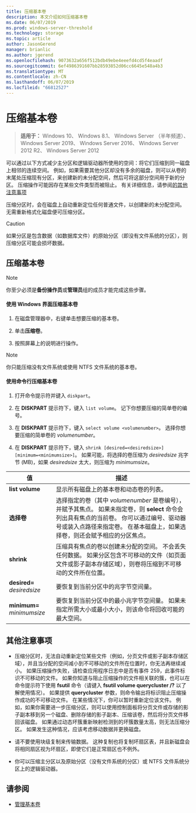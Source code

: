 ```yaml
---
title: 压缩基本卷
description: 本文介绍如何压缩基本卷
ms.date: 06/07/2019
ms.prod: windows-server-threshold
ms.technology: storage
ms.topic: article
author: JasonGerend
manager: brianlic
ms.author: jgerend
ms.openlocfilehash: 9073632a656f512bdb49ebe4eeefd4cd5f4eaadf
ms.sourcegitcommit: 6ef4986391607bb28593852d06cc6645e548a4b3
ms.translationtype: MT
ms.contentlocale: zh-CN
ms.lasthandoff: 06/07/2019
ms.locfileid: "66812527"
---
```

# <a name="shrink-a-basic-volume"></a>压缩基本卷

> **适用于：** Windows 10、 Windows 8.1、 Windows Server （半年频道）、 Windows Server 2019、 Windows Server 2016、 Windows Server 2012 R2、 Windows Server 2012

可以通过以下方式减少主分区和逻辑驱动器所使用的空间：将它们压缩到同一磁盘上相邻的连续空间。 例如，如果需要其他分区却没有多余的磁盘，则可以从卷的末尾处压缩现有分区，来创建新的未分配空间，然后可将这部分空间用于新的分区。 压缩操作可能因存在某些文件类型而被阻止。 有关详细信息，请参阅[的其他注意事项](#additional-considerations) 

压缩分区时，会在磁盘上自动重新定位任何普通文件，以创建新的未分配空间。 无需重新格式化磁盘便可压缩分区。

> [!CAUTION]
> 如果分区是包含数据（如数据库文件）的原始分区（即没有文件系统的分区），则压缩分区可能会损坏数据。

## <a name="shrinking-a-basic-volume"></a>压缩基本卷

> [!NOTE]
> 你至少必须是**备份操作员**或**管理员**组的成员才能完成这些步骤。

#### <a name="to-shrink-a-basic-volume-using-the-windows-interface"></a>使用 Windows 界面压缩基本卷

1.  在磁盘管理器中，右键单击想要压缩的基本卷。

2.  单击**压缩卷**。

3.  按照屏幕上的说明进行操作。


> [!NOTE]
> 你只能压缩没有文件系统或使用 NTFS 文件系统的基本卷。

#### <a name="to-shrink-a-basic-volume-using-a-command-line"></a>使用命令行压缩基本卷

1.  打开命令提示符并键入 `diskpart`。

2.  在 **DISKPART** 提示符下，键入 `list volume`。 记下你想要压缩的简单卷的编号。

3.  在 **DISKPART** 提示符下，键入 `select volume <volumenumber>`。 选择你想要压缩的简单卷的 *volumenumber*。

4.  在 **DISKPART** 提示符下，键入 `shrink [desired=<desiredsize>] [minimum=<minimumsize>]`。 如果可能，将选择的卷压缩为 *desiredsize* 兆字节 (MB)，如果 *desiredsize* 太大，则压缩为 *minimumsize*。

| 值             | 描述 |
| ---               | ----------- |
| **list volume** | 显示所有磁盘上的基本卷和动态卷的列表。 |
| **选择卷** | 选择指定的卷（其中 <em>volumenumber</em> 是卷编号），并赋予其焦点。 如果未指定卷，则 **select** 命令会列出具有焦点的当前卷。 你可以通过编号、驱动器号或装入点路径来指定卷。 在基本磁盘上，如果选择卷，则还会赋予相应的分区焦点。 |
| **shrink** | 压缩具有焦点的卷以创建未分配的空间。 不会丢失任何数据。 如果分区包含不可移动的文件（如页面文件或影子副本存储区域），则卷将压缩到不可移动的文件所在位置。 |
| **desired=** <em>desiredsize</em> | 要恢复到当前分区中的兆字节空间量。 |
| **minimum=** <em>minimumsize</em> | 要恢复到当前分区中的最小兆字节空间量。 如果未指定所需大小或最小大小，则该命令将回收可能的最大空间。 |

## <a name="additional-considerations"></a>其他注意事项

-   压缩分区时，无法自动重新定位某些文件（例如，分页文件或影子副本存储区域），并且当分配的空间减小到不可移动的文件所在位置时，你无法再继续减小。 如果压缩操作失败，请检查应用程序日志中是否有事件 259，此事件标识不可移动的文件。 如果你知道与阻止压缩操作的文件相关联的簇，也可以在命令提示符下使用 **fsutil** 命令（请键入 **fsutil volume querycluster /?** 以了解使用情况）。 如果提供 **querycluster** 参数，则命令输出将标识阻止压缩操作成功的不可移动文件。
在某些情况下，你可以暂时重新定位该文件。 例如，如果你需要进一步压缩分区，则可以使用控制面板将分页文件或存储的影子副本移到另一个磁盘、删除存储的影子副本、压缩该卷，然后将分页文件移回该磁盘。 如果通过动态坏簇重新映射检测到的坏簇数量太高，则无法压缩分区。 如果发生这种情况，应该考虑移动数据并更换磁盘。

-  请不要使用块级复制来传输数据。 这种复制也将复制坏扇区表，并且新磁盘会将相同扇区视为坏扇区，即使它们是正常扇区也不例外。

-   你可以压缩主分区以及原始分区（没有文件系统的分区）或 NTFS 文件系统分区上的逻辑驱动器。

## <a name="see-also"></a>请参阅

-   [管理基本卷](manage-basic-volumes.md)